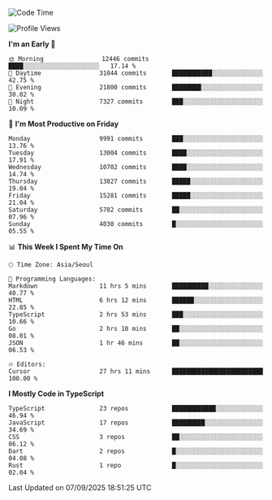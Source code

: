 <!--START_SECTION:waka-->
![Code Time](http://img.shields.io/badge/Code%20Time-8%2C255%20hrs%2032%20mins-blue)

![Profile Views](http://img.shields.io/badge/Profile%20Views-0-blue)

**I'm an Early 🐤** 

```text
🌞 Morning                12446 commits       ████░░░░░░░░░░░░░░░░░░░░░   17.14 % 
🌆 Daytime                31044 commits       ███████████░░░░░░░░░░░░░░   42.75 % 
🌃 Evening                21800 commits       ████████░░░░░░░░░░░░░░░░░   30.02 % 
🌙 Night                  7327 commits        ███░░░░░░░░░░░░░░░░░░░░░░   10.09 % 
```
📅 **I'm Most Productive on Friday** 

```text
Monday                   9991 commits        ███░░░░░░░░░░░░░░░░░░░░░░   13.76 % 
Tuesday                  13004 commits       ████░░░░░░░░░░░░░░░░░░░░░   17.91 % 
Wednesday                10702 commits       ████░░░░░░░░░░░░░░░░░░░░░   14.74 % 
Thursday                 13827 commits       █████░░░░░░░░░░░░░░░░░░░░   19.04 % 
Friday                   15281 commits       █████░░░░░░░░░░░░░░░░░░░░   21.04 % 
Saturday                 5782 commits        ██░░░░░░░░░░░░░░░░░░░░░░░   07.96 % 
Sunday                   4030 commits        █░░░░░░░░░░░░░░░░░░░░░░░░   05.55 % 
```


📊 **This Week I Spent My Time On** 

```text
🕑︎ Time Zone: Asia/Seoul

💬 Programming Languages: 
Markdown                 11 hrs 5 mins       ██████████░░░░░░░░░░░░░░░   40.77 % 
HTML                     6 hrs 12 mins       ██████░░░░░░░░░░░░░░░░░░░   22.85 % 
TypeScript               2 hrs 53 mins       ███░░░░░░░░░░░░░░░░░░░░░░   10.66 % 
Go                       2 hrs 10 mins       ██░░░░░░░░░░░░░░░░░░░░░░░   08.01 % 
JSON                     1 hr 46 mins        ██░░░░░░░░░░░░░░░░░░░░░░░   06.53 % 

🔥 Editors: 
Cursor                   27 hrs 11 mins      █████████████████████████   100.00 % 
```

**I Mostly Code in TypeScript** 

```text
TypeScript               23 repos            ████████████░░░░░░░░░░░░░   46.94 % 
JavaScript               17 repos            █████████░░░░░░░░░░░░░░░░   34.69 % 
CSS                      3 repos             ██░░░░░░░░░░░░░░░░░░░░░░░   06.12 % 
Dart                     2 repos             █░░░░░░░░░░░░░░░░░░░░░░░░   04.08 % 
Rust                     1 repo              █░░░░░░░░░░░░░░░░░░░░░░░░   02.04 % 
```




 Last Updated on 07/09/2025 18:51:25 UTC
<!--END_SECTION:waka-->
